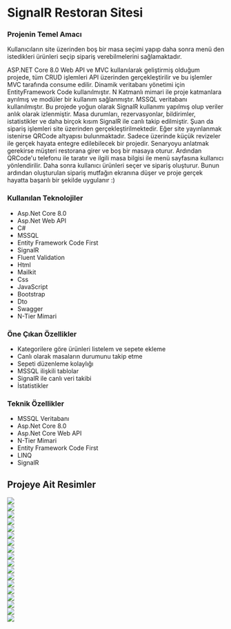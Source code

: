 <div>
  <h1> SignalR Restoran Sitesi</h1>
  <h3> Projenin Temel Amacı</h3>
  <p> Kullanıcıların site üzerinden boş bir masa seçimi yapıp daha sonra menü den istedikleri ürünleri seçip sipariş verebilmelerini sağlamaktadır.</p>
  <p>ASP.NET Core 8.0 Web API ve MVC kullanılarak geliştirmiş olduğum projede, tüm CRUD işlemleri API üzerinden gerçekleştirilir ve bu işlemler MVC tarafında consume edilir.
    Dinamik veritabanı yönetimi için EntityFramework Code kullanılmıştır. N Katmanlı mimari ile proje katmanlara ayrılmış ve modüler bir kullanım sağlanmıştır. MSSQL veritabanı kullanılmıştır.
    Bu projede yoğun olarak SignalR kullanımı yapılmış olup veriler anlık olarak izlenmiştir. Masa durumları, rezervasyonlar, bildirimler, istatistikler ve daha birçok kısım SignalR ile canlı
    takip edilmiştir. Şuan da sipariş işlemleri site üzerinden gerçekleştirilmektedir. Eğer site yayınlanmak istenirse QRCode altyapısı bulunmaktadır. Sadece üzerinde küçük revizeler ile gerçek
    hayata entegre edilebilecek bir projedir. Senaryoyu anlatmak gerekirse müşteri restorana girer ve boş bir masaya oturur. Ardından QRCode'u telefonu ile taratır ve ilgili masa bilgisi ile 
    menü sayfasına kullanıcı yönlendirilir. Daha sonra kullanıcı ürünleri seçer ve sipariş oluşturur. Bunun ardından oluşturulan sipariş mutfağın ekranına düşer ve proje gerçek hayatta başarılı bir
    şekilde uygulanır :)</p>
  <h3> Kullanılan Teknolojiler</h3>
  <ul>
    <li>Asp.Net Core 8.0</li>
    <li>Asp.Net Web API</li>
    <li>C#</li>
    <li>MSSQL</li>
    <li>Entity Framework Code First</li>
    <li>SignalR</li>
    <li>Fluent Validation</li>
    <li>Html</li>
    <li>Mailkit</li>
    <li>Css</li>
    <li>JavaScript</li>
    <li>Bootstrap</li>
    <li>Dto</li>
    <li>Swagger</li>
    <li>N-Tier Mimari</li>
  </ul>
  <h3> Öne Çıkan Özellikler</h3>
  <ul>
    <li>Kategorilere göre ürünleri listelem ve sepete ekleme</li>
    <li>Canlı olarak masaların durumunu takip etme</li>
    <li>Sepeti düzenleme kolaylığı</li>
    <li>MSSQL ilişkili tablolar</li>
    <li>SignalR ile canlı veri takibi</li>
    <li>İstatistikler</li>
  </ul>
  <h3> Teknik Özellikler</h3>
  <ul>
    <li>MSSQL Veritabanı</li>
    <li>Asp.Net Core 8.0</li>
    <li>Asp.Net Core Web API</li>
    <li>N-Tier Mimari</li>
    <li>Entity Framework Code First</li>
    <li>LINQ</li>
    <li>SignalR</li>
  </ul>
  <div>
    <h2> Projeye Ait Resimler</h2>
    <img src="/ProjectScreenShots/localhost_7200_Default_Index.png" />
    <br/>
    <img src="/ProjectScreenShots/Ekran görüntüsü 2025-06-06 000928.png" />
    <br/>
    <img src="/ProjectScreenShots/Ekran görüntüsü 2025-06-06 001040.png" />
    <br/>
    <img src="/ProjectScreenShots/Ekran görüntüsü 2025-06-06 001107.png" />
    <br/>
    <img src="/ProjectScreenShots/Ekran görüntüsü 2025-06-06 001124.png" />
    <br/>
    <img src="/ProjectScreenShots/Ekran görüntüsü 2025-06-06 001320.png" />
    <br/>
    <img src="/ProjectScreenShots/Ekran görüntüsü 2025-06-06 001337.png" />
    <br/>
    <img src="/ProjectScreenShots/Ekran görüntüsü 2025-06-06 001416.png" />
    <br/>
    <img src="/ProjectScreenShots/Ekran görüntüsü 2025-06-06 001428.png" />
    <br/>
    <img src="/ProjectScreenShots/localhost_7200_BookATable_Index_.png" />
    <br/>
    <img src="/ProjectScreenShots/localhost_7200_Booking_Index_.png" />
    <br/>
    <img src="/ProjectScreenShots/localhost_7200_Category.png" />
    <br/>
    <img src="/ProjectScreenShots/localhost_7200_FoodRapidApi_Index_.png" />
    <br/>
    <img src="/ProjectScreenShots/localhost_7200_Menu_Index_ (1).png" />
    <br/>
    <img src="/ProjectScreenShots/localhost_7200_Menu_Index_.png" />
    <br/>
    <img src="/ProjectScreenShots/localhost_7200_Product_Index_.png" />
    <br/>
    <img src="/ProjectScreenShots/localhost_7200_ProgressBars_Index_.png" />
    <br/>
    <img src="/ProjectScreenShots/localhost_7200_Statistics_Index_.png" />
  </div>
</div>
